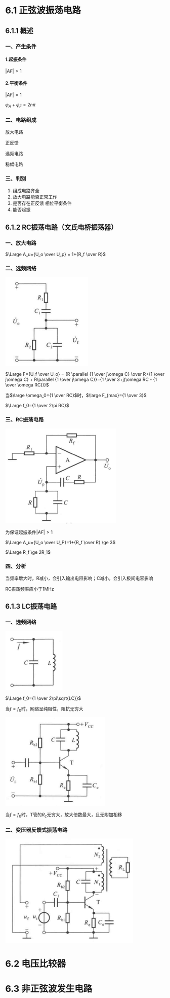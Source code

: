 # 6.1 正弦波振荡电路

## 6.1.1 概述

### 一、产生条件

#### 1.起振条件

$\left\vert AF \right\vert >1$

#### 2.平衡条件

$\left\vert AF \right\vert =1$

$\varphi_A + \varphi_F = 2n\pi$

### 二、电路组成

放大电路

正反馈

选频电路

稳幅电路

### 三、判别

1. 组成电路齐全
2. 放大电路能否正常工作
3. 是否存在正反馈 相位平衡条件
4. 能否起振

## 6.1.2 RC振荡电路（文氏电桥振荡器）

### 一、放大电路

$\Large A_u={U_o \over U_p} = 1+{R_f \over R}$

### 二、选频网络

![image-20220312235802560](pic/image-20220312235802560.png)

$\Large F={U_f \over U_o} = {R \parallel {1 \over j\omega C} \over R+{1 \over j\omega C} + R\parallel {1 \over j\omega C}}={1 \over 3+j(\omega RC - {1 \over \omega RC})}$

当$\large \omega_0={1 \over RC}$时，$\large F_{max}={1 \over 3}$

$\Large f_0={1 \over 2\pi RC}$

### 三、RC振荡电路

![image-20220313000444235](pic/image-20220313000444235.png)

为保证起振条件$\left\vert AF \right\vert >1$

$\Large A_u={U_o \over U_P}=1+{R_f \over R} \ge 3$

$\Large R_f \ge 2R_1$

### 四、分析

当频率增大时，R减小，会引入输出电阻影响；C减小，会引入极间电容影响

RC振荡频率应小于1MHz

## 6.1.3 LC振荡电路

### 一、选频网络

![image-20220313003932460](pic/image-20220313003932460.png)

$\Large f_0={1 \over 2\pi\sqrt{LC}}$

当$f=f_0$时，网络呈纯阻性，阻抗无穷大

![image-20220313004127443](pic/image-20220313004127443.png)

当$f=f_0$时，T管的$R_c$无穷大，放大倍数最大，且无附加相移

### 二、变压器反馈式振荡电路

![image-20220313004334041](pic/image-20220313004334041.png)



# 6.2 电压比较器









# 6.3 非正弦波发生电路